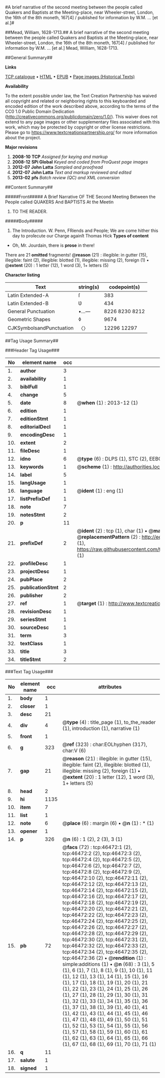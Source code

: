 #A brief narrative of the second meeting between the people called Quakers and Baptists at the Meeting-place, near Wheeler-street, London, the 16th of the 8th moneth, 167[4] / published for information by W.M. ... [et al.]#

##Mead, William, 1628-1713.##
A brief narrative of the second meeting between the people called Quakers and Baptists at the Meeting-place, near Wheeler-street, London, the 16th of the 8th moneth, 167[4] / published for information by W.M. ... [et al.]
Mead, William, 1628-1713.

##General Summary##

**Links**

[TCP catalogue](http://www.ota.ox.ac.uk/tcp/)  • 
[HTML](http://tei.it.ox.ac.uk/tcp/Texts-HTML/free/A50/A50497.html)  • 
[EPUB](http://tei.it.ox.ac.uk/tcp/Texts-EPUB/free/A50/A50497.epub) • 
[Page images (Historical Texts)](https://historicaltexts.jisc.ac.uk/eebo-11164715e)

**Availability**

To the extent possible under law, the Text Creation Partnership has waived all copyright and related or neighboring rights to this keyboarded and encoded edition of the work described above, according to the terms of the CC0 1.0 Public Domain Dedication (http://creativecommons.org/publicdomain/zero/1.0/). This waiver does not extend to any page images or other supplementary files associated with this work, which may be protected by copyright or other license restrictions. Please go to https://www.textcreationpartnership.org/ for more information about the project.

**Major revisions**

1. __2008-10__ __TCP__ *Assigned for keying and markup*
1. __2008-12__ __SPi Global__ *Keyed and coded from ProQuest page images*
1. __2012-07__ __John Latta__ *Sampled and proofread*
1. __2012-07__ __John Latta__ *Text and markup reviewed and edited*
1. __2013-02__ __pfs__ *Batch review (QC) and XML conversion*

##Content Summary##

#####Front#####
A Brief Narrative OF THE Second Meeting Between the People called QUAKERS And BAPTISTS At the Meetin
1. TO THE READER.

#####Body#####

1. The Introduction.
W. Penn, FRiends and People; We are come hither this day to proſecute our Charge againſt Thomas Hick
**Types of content**

  * Oh, Mr. Jourdain, there is **prose** in there!

There are 21 **omitted** fragments! 
 @__reason__ (21) : illegible: in gutter (15), illegible: faint (2), illegible: blotted (1), illegible: missing (2), foreign (1)  •  @__extent__ (20) : 1 letter (12), 1 word (3), 1+ letters (5)

**Character listing**


|Text|string(s)|codepoint(s)|
|---|---|---|
|Latin Extended-A|ſ|383|
|Latin Extended-B|Ʋ|434|
|General Punctuation|•…—|8226 8230 8212|
|Geometric Shapes|◊|9674|
|CJKSymbolsandPunctuation|〈〉|12296 12297|

##Tag Usage Summary##

###Header Tag Usage###

|No|element name|occ|attributes|
|---|---|---|---|
|1.|__author__|3||
|2.|__availability__|1||
|3.|__biblFull__|1||
|4.|__change__|5||
|5.|__date__|8| @__when__ (1) : 2013-12 (1)|
|6.|__edition__|1||
|7.|__editionStmt__|1||
|8.|__editorialDecl__|1||
|9.|__encodingDesc__|1||
|10.|__extent__|2||
|11.|__fileDesc__|1||
|12.|__idno__|6| @__type__ (6) : DLPS (1), STC (2), EEBO-CITATION (1), OCLC (1), VID (1)|
|13.|__keywords__|1| @__scheme__ (1) : http://authorities.loc.gov/ (1)|
|14.|__label__|5||
|15.|__langUsage__|1||
|16.|__language__|1| @__ident__ (1) : eng (1)|
|17.|__listPrefixDef__|1||
|18.|__note__|7||
|19.|__notesStmt__|2||
|20.|__p__|11||
|21.|__prefixDef__|2| @__ident__ (2) : tcp (1), char (1)  •  @__matchPattern__ (2) : ([0-9\-]+):([0-9IVX]+) (1), (.+) (1)  •  @__replacementPattern__ (2) : http://eebo.chadwyck.com/downloadtiff?vid=$1&page=$2 (1), https://raw.githubusercontent.com/textcreationpartnership/Texts/master/tcpchars.xml#$1 (1)|
|22.|__profileDesc__|1||
|23.|__projectDesc__|1||
|24.|__pubPlace__|2||
|25.|__publicationStmt__|2||
|26.|__publisher__|2||
|27.|__ref__|1| @__target__ (1) : http://www.textcreationpartnership.org/docs/. (1)|
|28.|__revisionDesc__|1||
|29.|__seriesStmt__|1||
|30.|__sourceDesc__|1||
|31.|__term__|3||
|32.|__textClass__|1||
|33.|__title__|3||
|34.|__titleStmt__|2||


###Text Tag Usage###

|No|element name|occ|attributes|
|---|---|---|---|
|1.|__body__|1||
|2.|__closer__|1||
|3.|__desc__|21||
|4.|__div__|4| @__type__ (4) : title_page (1), to_the_reader (1), introduction (1), narrative (1)|
|5.|__front__|1||
|6.|__g__|323| @__ref__ (323) : char:EOLhyphen (317), char:V (6)|
|7.|__gap__|21| @__reason__ (21) : illegible: in gutter (15), illegible: faint (2), illegible: blotted (1), illegible: missing (2), foreign (1)  •  @__extent__ (20) : 1 letter (12), 1 word (3), 1+ letters (5)|
|8.|__head__|2||
|9.|__hi__|1135||
|10.|__item__|7||
|11.|__list__|1||
|12.|__note__|6| @__place__ (6) : margin (6)  •  @__n__ (1) : * (1)|
|13.|__opener__|1||
|14.|__p__|326| @__n__ (6) : 1 (2), 2 (3), 3 (1)|
|15.|__pb__|72| @__facs__ (72) : tcp:46472:1 (2), tcp:46472:2 (2), tcp:46472:3 (2), tcp:46472:4 (2), tcp:46472:5 (2), tcp:46472:6 (2), tcp:46472:7 (2), tcp:46472:8 (2), tcp:46472:9 (2), tcp:46472:10 (2), tcp:46472:11 (2), tcp:46472:12 (2), tcp:46472:13 (2), tcp:46472:14 (2), tcp:46472:15 (2), tcp:46472:16 (2), tcp:46472:17 (2), tcp:46472:18 (2), tcp:46472:19 (2), tcp:46472:20 (2), tcp:46472:21 (2), tcp:46472:22 (2), tcp:46472:23 (2), tcp:46472:24 (2), tcp:46472:25 (2), tcp:46472:26 (2), tcp:46472:27 (2), tcp:46472:28 (2), tcp:46472:29 (2), tcp:46472:30 (2), tcp:46472:31 (2), tcp:46472:32 (2), tcp:46472:33 (2), tcp:46472:34 (2), tcp:46472:35 (2), tcp:46472:36 (2)  •  @__rendition__ (1) : simple:additions (1)  •  @__n__ (68) : 3 (1), 5 (1), 6 (1), 7 (1), 8 (1), 9 (1), 10 (1), 11 (1), 12 (1), 13 (1), 14 (1), 15 (1), 16 (1), 17 (1), 18 (1), 19 (1), 20 (1), 21 (1), 22 (1), 23 (1), 24 (1), 25 (1), 26 (1), 27 (1), 28 (1), 29 (1), 30 (1), 31 (1), 32 (1), 33 (1), 34 (1), 35 (1), 36 (1), 37 (1), 38 (1), 39 (1), 40 (1), 41 (1), 42 (1), 43 (1), 44 (1), 45 (1), 46 (1), 47 (1), 48 (1), 49 (1), 50 (1), 51 (1), 52 (1), 53 (1), 54 (1), 55 (1), 56 (1), 57 (1), 58 (1), 59 (1), 60 (1), 61 (1), 62 (1), 63 (1), 64 (1), 65 (1), 66 (1), 67 (1), 68 (1), 69 (1), 70 (1), 71 (1)|
|16.|__q__|11||
|17.|__salute__|1||
|18.|__signed__|1||
